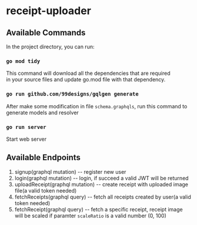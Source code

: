 # receipt-uploader

## Available Commands

In the project directory, you can run:

### `go mod tidy`

This command will download all the dependencies that are required \
in your source files and update go.mod file with that dependency.

### `go run github.com/99designs/gqlgen generate`
After make some modification in file `schema.graphqls`, run this command to generate models and resolver

### `go run server`
Start web server


## Available Endpoints
1. signup(graphql mutation) -- register new user
2. login(graphql mutation) -- login, if succeed a valid JWT will be returned
3. uploadReceipt(graphql mutation) -- create receipt with uploaded image file(a valid token needed)
4. fetchReceipts(graphql query) -- fetch all receipts created by user(a valid token needed)
5. fetchReceipt(graphql query) -- fetch a specific receipt, receipt image will be scaled if paramter `scaleRatio` is a valid number (0, 100)